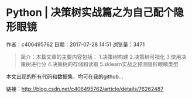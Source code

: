 # Python | 决策树实战篇之为自己配个隐形眼镜
作者：c406495762
日期：2017-07-28 14:51
浏览量：3471
> 简介：本篇文章的主要内容包括：
1.决策树构建
2.决策树可视化
3.使用决策树进行分
4.决策树的存储和读取
5.sklearn实战之预测隐形眼睛类型

本文出现的所有代码和数据集，均可在我的github...

 链接：http://blog.csdn.net/c406495762/article/details/76262487
